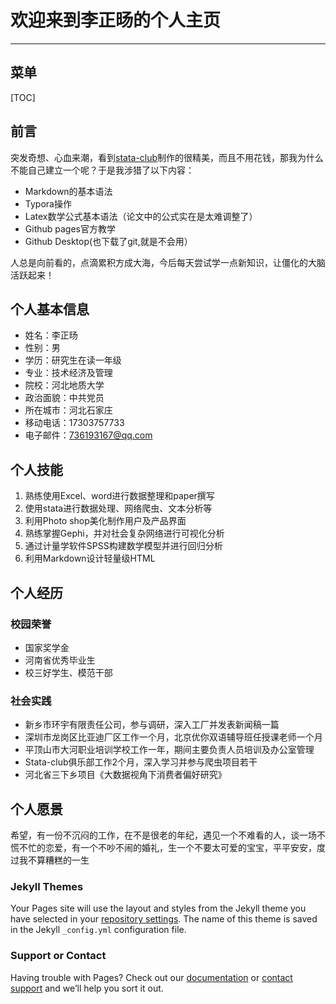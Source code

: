 # 欢迎来到李正旸的个人主页

---

## 菜单

[TOC]

## 前言

突发奇想、心血来潮，看到[stata-club](https://stata-club.github.io/)制作的很精美，而且不用花钱，那我为什么不能自己建立一个呢？于是我涉猎了以下内容：

* Markdown的基本语法
*  Typora操作
*  Latex数学公式基本语法（论文中的公式实在是太难调整了）
*  Github pages官方教学
*  Github Desktop(也下载了git,就是不会用）

人总是向前看的，点滴累积方成大海，今后每天尝试学一点新知识，让僵化的大脑活跃起来！

## 个人基本信息

* 姓名：李正旸
* 性别：男
* 学历：研究生在读一年级
* 专业：技术经济及管理
* 院校：河北地质大学
* 政治面貌：中共党员
* 所在城市：河北石家庄
* 移动电话：17303757733
* 电子邮件：[736193167@qq.com](/var/folders/hn/dcjdbfg5539frdvxwrkjq0q40000gn/T/abnerworks.Typora/D1C5D73E-C4AB-4B10-AE0C-2D1A794EB9E1/mailto:736193167@qq.com)

## 个人技能

1. 熟练使用Excel、word进行数据整理和paper撰写
2. 使用stata进行数据处理、网络爬虫、文本分析等
3. 利用Photo shop美化制作用户及产品界面
4. 熟练掌握Gephi，并对社会复杂网络进行可视化分析
5. 通过计量学软件SPSS构建数学模型并进行回归分析
6. 利用Markdown设计轻量级HTML

## 个人经历

### 校园荣誉

* 国家奖学金
* 河南省优秀毕业生
* 校三好学生、模范干部

### 社会实践

* 新乡市环宇有限责任公司，参与调研，深入工厂并发表新闻稿一篇
* 深圳市龙岗区比亚迪厂区工作一个月，北京优你双语辅导班任授课老师一个月
* 平顶山市大河职业培训学校工作一年，期间主要负责人员培训及办公室管理
* Stata-club俱乐部工作2个月，深入学习并参与爬虫项目若干
* 河北省三下乡项目《大数据视角下消费者偏好研究》

## 个人愿景

希望，有一份不沉闷的工作，在不是很老的年纪，遇见一个不难看的人，谈一场不慌不忙的恋爱，有一个不吵不闹的婚礼，生一个不要太可爱的宝宝，平平安安，度过我不算糟糕的一生

### Jekyll Themes

Your Pages site will use the layout and styles from the Jekyll theme you have selected in your [repository settings](https://github.com/LiAiden/LiAiden.github.io/settings). The name of this theme is saved in the Jekyll `_config.yml` configuration file.

### Support or Contact

Having trouble with Pages? Check out our [documentation](https://help.github.com/categories/github-pages-basics/) or [contact support](https://github.com/contact) and we’ll help you sort it out.
